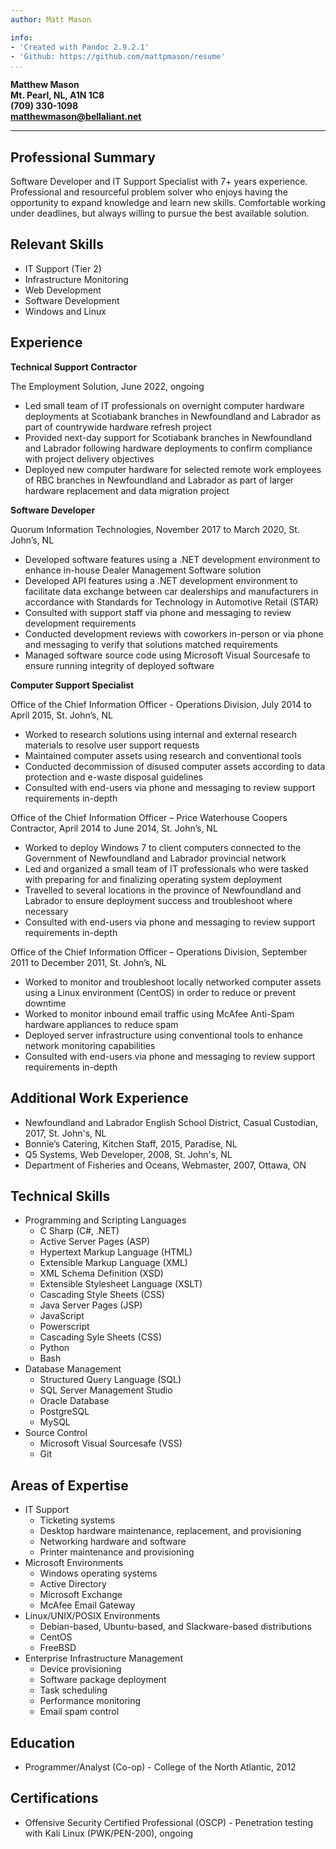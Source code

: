 ```yaml
---
author: Matt Mason

info: 
- 'Created with Pandoc 2.9.2.1'
- 'Github: https://github.com/mattpmason/resume'
...
```


**Matthew Mason**  
**Mt. Pearl, NL, A1N 1C8**  
**(709) 330-1098**  
**matthewmason@bellaliant.net**  

-------------------------------

## Professional Summary

Software Developer and IT Support Specialist with 7+ years experience. Professional and resourceful problem solver who enjoys having the opportunity to expand knowledge and learn new skills. Comfortable working under deadlines, but always willing to pursue the best available solution.

## Relevant Skills

- IT Support (Tier 2)
- Infrastructure Monitoring
- Web Development
- Software Development
- Windows and Linux

## Experience

**Technical Support Contractor**

The Employment Solution, June 2022, ongoing

- Led small team of IT professionals on overnight computer hardware deployments at Scotiabank branches in Newfoundland and Labrador as part of countrywide hardware refresh project
- Provided next-day support for Scotiabank branches in Newfoundland and Labrador following hardware deployments to confirm compliance with project delivery objectives
- Deployed new computer hardware for selected remote work employees of RBC branches in Newfoundland and Labrador as part of larger hardware replacement and data migration project

**Software Developer**

Quorum Information Technologies, November 2017 to March 2020, St. John’s, NL

- Developed software features using a .NET development environment to enhance in-house Dealer Management Software solution
- Developed API features using a .NET development environment to facilitate data exchange between car dealerships and manufacturers in accordance with Standards for Technology in Automotive Retail (STAR)
- Consulted with support staff via phone and messaging to review development requirements
- Conducted development reviews with coworkers in-person or via phone and messaging to verify that solutions matched requirements
- Managed software source code using Microsoft Visual Sourcesafe to ensure running integrity of deployed software

**Computer Support Specialist**

Office of the Chief Information Officer - Operations Division, July 2014 to April 2015, St. John’s, NL

- Worked to research solutions using internal and external research materials to resolve user support requests
- Maintained computer assets using research and conventional tools
- Conducted decommission of disused computer assets according to data protection and e-waste disposal guidelines
- Consulted with end-users via phone and messaging to review support requirements in-depth

Office of the Chief Information Officer – Price Waterhouse Coopers Contractor, April 2014 to June 2014, St. John’s, NL

- Worked to deploy Windows 7 to client computers connected to the Government of Newfoundland and Labrador provincial network
- Led and organized a small team of IT professionals who were tasked with preparing for and finalizing operating system deployment
- Travelled to several locations in the province of Newfoundland and Labrador to ensure deployment success and troubleshoot where necessary
- Consulted with end-users via phone and messaging to review support requirements in-depth

Office of the Chief Information Officer – Operations Division, September 2011 to December 2011, St. John’s, NL

- Worked to monitor and troubleshoot locally networked computer assets using a Linux environment (CentOS) in order to reduce or prevent downtime
- Worked to monitor inbound email traffic using McAfee Anti-Spam hardware appliances to reduce spam
- Deployed server infrastructure using conventional tools to enhance network monitoring capabilities
- Consulted with end-users via phone and messaging to review support requirements in-depth

## Additional Work Experience

- Newfoundland and Labrador English School District, Casual Custodian, 2017, St. John's, NL
- Bonnie’s Catering, Kitchen Staff, 2015, Paradise, NL
- Q5 Systems, Web Developer, 2008, St. John's, NL
- Department of Fisheries and Oceans, Webmaster, 2007, Ottawa, ON

## Technical Skills
- Programming and Scripting Languages
	- C Sharp (C#, .NET)
	- Active Server Pages (ASP)
	- Hypertext Markup Language (HTML)
	- Extensible Markup Language (XML)
	- XML Schema Definition (XSD)
	- Extensible Stylesheet Language (XSLT)
	- Cascading Style Sheets (CSS)
	- Java Server Pages (JSP)
	- JavaScript
	- Powerscript
	- Cascading Syle Sheets (CSS)
	- Python
	- Bash
- Database Management
	- Structured Query Language (SQL)
	- SQL Server Management Studio
	- Oracle Database
	- PostgreSQL
	- MySQL
- Source Control
	- Microsoft Visual Sourcesafe (VSS)
	- Git

## Areas of Expertise

- IT Support
	- Ticketing systems
	- Desktop hardware maintenance, replacement, and provisioning
	- Networking hardware and software
	- Printer maintenance and provisioning
- Microsoft Environments
	- Windows operating systems
	- Active Directory
	- Microsoft Exchange
	- McAfee Email Gateway
- Linux/UNIX/POSIX Environments
	- Debian-based, Ubuntu-based, and Slackware-based distributions
	- CentOS
	- FreeBSD
- Enterprise Infrastructure Management
	- Device provisioning
	- Software package deployment
	- Task scheduling
	- Performance monitoring
	- Email spam control

## Education

- Programmer/Analyst (Co-op) - College of the North Atlantic, 2012

## Certifications

- Offensive Security Certified Professional (OSCP) - Penetration testing with Kali Linux (PWK/PEN-200), ongoing
